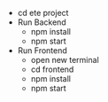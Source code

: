 
- cd ete project
- Run Backend
  - npm install
  - npm start
- Run Frontend
  - open new terminal
  - cd frontend
  - npm install
  - npm start


